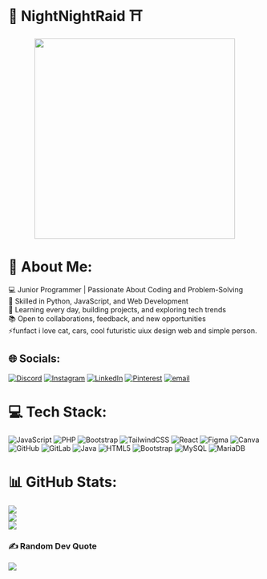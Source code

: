 ###  
# 🌃 NightNightRaid ⛩️
<div align="center">
  <img height="400" src="https://i.pinimg.com/originals/39/7e/f3/397ef3b50d7e3e6c289e53b0c95a0b0b.gif"/>
</div>

# 💫 About Me:
💻 Junior Programmer | Passionate About Coding and Problem-Solving <br>🌟 Skilled in Python, JavaScript, and Web Development <br>🚀 Learning every day, building projects, and exploring tech trends <br>📚 Open to   collaborations, feedback, and new opportunities<br>⚡funfact i love cat, cars, cool futuristic uiux design web and simple person. 


## 🌐 Socials:
[![Discord](https://img.shields.io/badge/Discord-%237289DA.svg?logo=discord&logoColor=white)](https://discord.gg/madhanr07_64184) [![Instagram](https://img.shields.io/badge/Instagram-%23E4405F.svg?logo=Instagram&logoColor=white)](https://instagram.com/madhanr810) [![LinkedIn](https://img.shields.io/badge/LinkedIn-%230077B5.svg?logo=linkedin&logoColor=white)](https://linkedin.com/in/m_Mr) [![Pinterest](https://img.shields.io/badge/Pinterest-%23E60023.svg?logo=Pinterest&logoColor=white)](https://pinterest.com/Madh_R) [![email](https://img.shields.io/badge/Email-D14836?logo=gmail&logoColor=white)](mailto:ramadhangr00@gmail.com) 

# 💻 Tech Stack:
![JavaScript](https://img.shields.io/badge/javascript-%23323330.svg?style=for-the-badge&logo=javascript&logoColor=%23F7DF1E) ![PHP](https://img.shields.io/badge/php-%23777BB4.svg?style=for-the-badge&logo=php&logoColor=white) ![Bootstrap](https://img.shields.io/badge/bootstrap-%238511FA.svg?style=for-the-badge&logo=bootstrap&logoColor=white) ![TailwindCSS](https://img.shields.io/badge/tailwindcss-%2338B2AC.svg?style=for-the-badge&logo=tailwind-css&logoColor=white) ![React](https://img.shields.io/badge/react-%2320232a.svg?style=for-the-badge&logo=react&logoColor=%2361DAFB) ![Figma](https://img.shields.io/badge/figma-%23F24E1E.svg?style=for-the-badge&logo=figma&logoColor=white) ![Canva](https://img.shields.io/badge/Canva-%2300C4CC.svg?style=for-the-badge&logo=Canva&logoColor=white) ![GitHub](https://img.shields.io/badge/github-%23121011.svg?style=for-the-badge&logo=github&logoColor=white) ![GitLab](https://img.shields.io/badge/gitlab-%23181717.svg?style=for-the-badge&logo=gitlab&logoColor=white) ![Java](https://img.shields.io/badge/java-%23ED8B00.svg?style=for-the-badge&logo=openjdk&logoColor=white) ![HTML5](https://img.shields.io/badge/html5-%23E34F26.svg?style=for-the-badge&logo=html5&logoColor=white) ![Bootstrap](https://img.shields.io/badge/bootstrap-%238511FA.svg?style=for-the-badge&logo=bootstrap&logoColor=white) ![MySQL](https://img.shields.io/badge/mysql-4479A1.svg?style=for-the-badge&logo=mysql&logoColor=white) ![MariaDB](https://img.shields.io/badge/MariaDB-003545?style=for-the-badge&logo=mariadb&logoColor=white)
# 📊 GitHub Stats:
![](https://github-readme-stats.vercel.app/api?username=Ramadhan930&theme=merko&hide_border=true&include_all_commits=true&count_private=false)<br/>
![](https://nirzak-streak-stats.vercel.app/?user=Ramadhan930&theme=merko&hide_border=true)<br/>
![](https://github-readme-stats.vercel.app/api/top-langs/?username=Ramadhan930&theme=merko&hide_border=true&include_all_commits=true&count_private=false&layout=compact)

### ✍️ Random Dev Quote
![](https://quotes-github-readme.vercel.app/api?type=vetical&theme=dark)

<!-- Proudly created with GPRM ( https://gprm.itsvg.in ) -->
